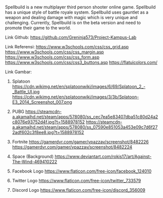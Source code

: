 Spellbuild is a new multiplayer third person shooter online game. Spellbuild has a unique style of battle royale system. Spellbuild uses gauntlet as a weapon and dealing damage with magic which is very unique and challenging. Currently, Spellbuild is on the beta version and need to promote their game to the world.

Link Github:
https://github.com/Greninja573/Project-Kampus-Lab

Link Referensi:
https://www.w3schools.com/css/css_grid.asp
https://www.w3schools.com/css/css_margin.asp
https://www.w3schools.com/css/css_form.asp
https://www.w3schools.com/css/css3_buttons.asp
https://flatuicolors.com/

Link Gambar:


1. Splatoon
https://cdn.wikimg.net/en/splatoonwiki/images/6/69/Splatoon_2_-_Battle_UI.jpg
https://cdn.wikimg.net/en/splatoonwiki/images/3/3b/Splatoon-E3_2014_Screenshot_007.png

2. PUBG
https://steamcdn-a.akamaihd.net/steam/apps/578080/ss_cec7ea5e83407dba51c80d24a2c8076e93752d4f.jpg?t=1588978152
https://steamcdn-a.akamaihd.net/steam/apps/578080/ss_07590e851053a453e09c7d6f272adf602c3f8ee8.jpg?t=1588978152

3. Fortnite
https://gamerdvr.com/gamer/vpazzav/screenshot/8482226
https://gamerdvr.com/gamer/vpazzav/screenshot/8482224

4. Space (Background)
https://www.deviantart.com/rokis17/art/Against-The-Wind-469410222

5. Facebook Logo
https://www.flaticon.com/free-icon/facebook_124010

6. Twitter Logo
https://www.flaticon.com/free-icon/twitter_733579

7. Discord Logo
https://www.flaticon.com/free-icon/discord_356009